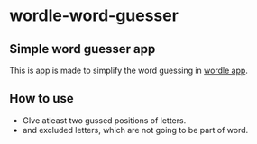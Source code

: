 # wordle-word-guesser

## Simple word guesser app

This is app is made to simplify the word guessing in [wordle app](https://www.nytimes.com/games/wordle/index.html).

## How to use

- GIve atleast two gussed positions of letters.
- and excluded letters, which are not going to be part of word.

